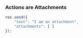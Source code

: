 ### Actions are Attachments

```JavaScript
res.send({
	"text": "I am an attachment",
	"attachments": [ ]
});
``` 